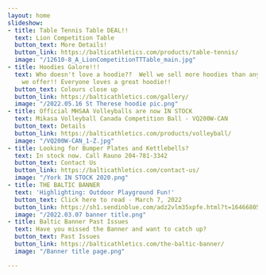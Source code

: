 ```yaml
---
layout: home
slideshow:
- title: Table Tennis Table DEAL!!
  text: Lion Competition Table
  button_text: More Details!
  button_link: https://balticathletics.com/products/table-tennis/
  image: "/12610-8_A_LionCompetitionTTTable_main.jpg"
- title: Hoodies Galore!!!
  text: Who doesn't love a hoodie??  Well we sell more hoodies than any other garment
    we offer!! Everyone loves a great hoodie!!
  button_text: Colours close up
  button_link: https://balticathletics.com/gallery/
  image: "/2022.05.16 St Therese hoodie pic.png"
- title: Official MHSAA Volleyballs are now IN STOCK
  text: Mikasa Volleyball Canada Competition Ball - VQ200W-CAN
  button_text: Details
  button_link: https://balticathletics.com/products/volleyball/
  image: "/VQ200W-CAN_1-Z.jpg"
- title: Looking for Bumper Plates and Kettlebells?
  text: In stock now. Call Rauno 204-781-3342
  button_text: Contact Us
  button_link: https://balticathletics.com/contact-us/
  image: "/York IN STOCK 2020.png"
- title: THE BALTIC BANNER
  text: 'Highlighting: Outdoor Playground Fun!'
  button_text: Click here to read - March 7, 2022
  button_link: https://sh1.sendinblue.com/adz2vlm35xpfe.html?t=1646680522
  image: "/2022.03.07 banner title.png"
- title: Baltic Banner Past Issues
  text: Have you missed the Banner and want to catch up?
  button_text: Past Issues
  button_link: https://balticathletics.com/the-baltic-banner/
  image: "/Banner title page.png"

---
```

